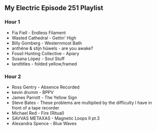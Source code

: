 ## My Electric Episode 251 Playlist

### Hour 1
* Fia Fiell - Endless Filament
* Wasted Cathedral - Gettin' High
* Billy Gomberg - Westernmost Bath
* anthéne & stijn hüwels - are you awake?
* Fossil Hunting Collective - Apiary
* Susana López - Soul Stuff
* landtitles - folded yellow,framed

### Hour 2
* Ross Gentry - Absence Recorded
* kevin drumm - BPPV
* James Parrott - The Yellow Sign
* Steve Bates - These problems are multiplied by the difficulty I have in front of a tape recorder
* Michael Red - Fire (Ritual)
* SAVVAS METAXAS - Magnetic Loops II pt.3
* Alexandra Spence - Blue Waves
